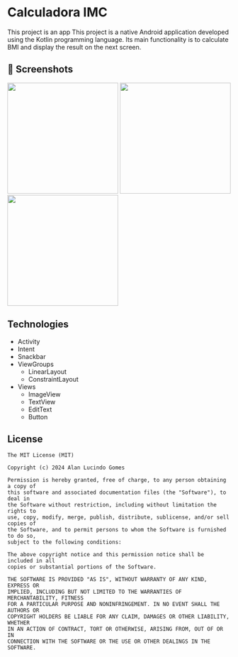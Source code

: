 # Calculadora IMC
This project is an app
This project is a native Android application developed using the Kotlin programming language. Its main functionality is to calculate BMI and display the result on the next screen.

## :camera_flash: Screenshots
<!-- You can add more screenshots here if you like -->
<p float="left">
  <img src="https://github.com/user-attachments/assets/c5571106-a1d8-4164-9485-251ea4e05aa1" width="250" />
  <img src="https://github.com/user-attachments/assets/cc67c051-888f-4389-80fe-48e43736ae40" width="250" /> 
  <img src="https://github.com/user-attachments/assets/e59e8236-b483-40b4-94ea-8be9fc857a34" width="250" />
</p>

## Technologies
- Activity
- Intent
- Snackbar
- ViewGroups
  - LinearLayout
  - ConstraintLayout
- Views
  - ImageView
  - TextView
  - EditText
  - Button

## License
```
The MIT License (MIT)

Copyright (c) 2024 Alan Lucindo Gomes

Permission is hereby granted, free of charge, to any person obtaining a copy of
this software and associated documentation files (the "Software"), to deal in
the Software without restriction, including without limitation the rights to
use, copy, modify, merge, publish, distribute, sublicense, and/or sell copies of
the Software, and to permit persons to whom the Software is furnished to do so,
subject to the following conditions:

The above copyright notice and this permission notice shall be included in all
copies or substantial portions of the Software.

THE SOFTWARE IS PROVIDED "AS IS", WITHOUT WARRANTY OF ANY KIND, EXPRESS OR
IMPLIED, INCLUDING BUT NOT LIMITED TO THE WARRANTIES OF MERCHANTABILITY, FITNESS
FOR A PARTICULAR PURPOSE AND NONINFRINGEMENT. IN NO EVENT SHALL THE AUTHORS OR
COPYRIGHT HOLDERS BE LIABLE FOR ANY CLAIM, DAMAGES OR OTHER LIABILITY, WHETHER
IN AN ACTION OF CONTRACT, TORT OR OTHERWISE, ARISING FROM, OUT OF OR IN
CONNECTION WITH THE SOFTWARE OR THE USE OR OTHER DEALINGS IN THE SOFTWARE.
```
